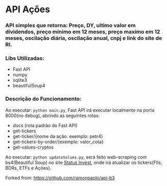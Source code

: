 # API Ações
### API simples que retorna: Preço, DY, ultimo valor em dividendos, preço mínimo em 12 meses, preço maxímo em 12 meses, oscilação diária, oscilação anual, cnpj e link do site de RI.

### Libs Utilizadas:
- Fast API
- numpy
- sqlite3
- beautifulSoup4

### Descrição do Funcionamento:
Ao executar: <code>python main.py</code>, Fast API irá executar localmente na porta 8000(no debug), abrindo as seguintes rotas: 
  - docs (rota padrão do Fast API)
  - get-tickers
  - get-ticker/{nome da ação. exemplo: petr4}
  - get-tickers-by-order/{exemplo: valor_cota}
  - get-values-cryptos

Ao executar: <code>python updateValues.py</code>, será feito web-scraping com bs4(Beautiful Soup) no site <a href="https://statusinvest.com.br">Status Invest</a>, onde irá atualizar os tickers(FIIs, BDRs, ETFs e Ações).


Forked from: https://github.com/ramonpaolo/api-b3
